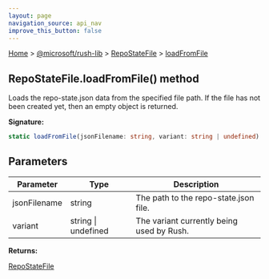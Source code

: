 ```yaml
---
layout: page
navigation_source: api_nav
improve_this_button: false
---
```



[Home](./index.md) &gt; [@microsoft/rush-lib](./rush-lib.md) &gt; [RepoStateFile](./rush-lib.repostatefile.md) &gt; [loadFromFile](./rush-lib.repostatefile.loadfromfile.md)

## RepoStateFile.loadFromFile() method

Loads the repo-state.json data from the specified file path. If the file has not been created yet, then an empty object is returned.

<b>Signature:</b>

```typescript
static loadFromFile(jsonFilename: string, variant: string | undefined): RepoStateFile;
```

## Parameters

|  Parameter | Type | Description |
|  --- | --- | --- |
|  jsonFilename | string | The path to the repo-state.json file. |
|  variant | string \| undefined | The variant currently being used by Rush. |

<b>Returns:</b>

[RepoStateFile](./rush-lib.repostatefile.md)
